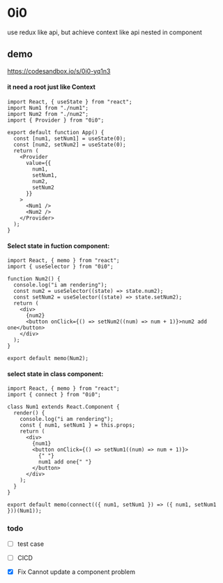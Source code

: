 # 0i0

use redux like api, but achieve context like api nested in component

## demo

https://codesandbox.io/s/0i0-yq1n3

#### it need a root just like Context

```tsx
import React, { useState } from "react";
import Num1 from "./num1";
import Num2 from "./num2";
import { Provider } from "0i0";

export default function App() {
  const [num1, setNum1] = useState(0);
  const [num2, setNum2] = useState(0);
  return (
    <Provider
      value={{
        num1,
        setNum1,
        num2,
        setNum2
      }}
    >
      <Num1 />
      <Num2 />
    </Provider>
  );
}
```

#### Select state in fuction component:

```tsx
import React, { memo } from "react";
import { useSelector } from "0i0";

function Num2() {
  console.log("i am rendering");
  const num2 = useSelector((state) => state.num2);
  const setNum2 = useSelector((state) => state.setNum2);
  return (
    <div>
      {num2}
      <button onClick={() => setNum2((num) => num + 1)}>num2 add one</button>
    </div>
  );
}

export default memo(Num2);
```

#### select state in class component:

```tsx
import React, { memo } from "react";
import { connect } from "0i0";

class Num1 extends React.Component {
  render() {
    console.log("i am rendering");
    const { num1, setNum1 } = this.props;
    return (
      <div>
        {num1}
        <button onClick={() => setNum1((num) => num + 1)}>
          {" "}
          num1 add one{" "}
        </button>
      </div>
    );
  }
}

export default memo(connect(({ num1, setNum1 }) => ({ num1, setNum1 }))(Num1));

```

### todo

- [ ] test case
- [ ] CICD
- [x] Fix  Cannot update a component problem

